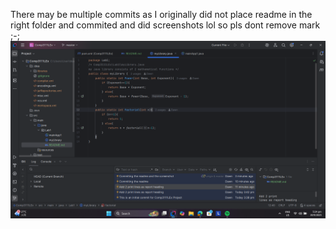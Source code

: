 There may be multiple commits as I originally did not place readme in the right folder and commited and did screenshots lol so pls dont remove mark ;-; ![img.png](img.png)